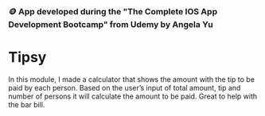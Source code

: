 
### 🪙 App developed during the "The Complete IOS App Development Bootcamp" from Udemy by Angela Yu

# Tipsy

In this module, I made a calculator that shows the amount with the tip to be paid by each person. Based on the user’s input of total amount, tip and number of persons it will calculate the amount to be paid. Great to help with the bar bill. 
